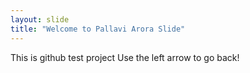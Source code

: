 ```yaml
---
layout: slide
title: "Welcome to Pallavi Arora Slide"
---
```

This is github test project
Use the left arrow to go back!